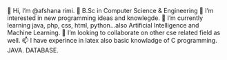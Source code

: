 👋 Hi, I’m @afshana rimi. 
💞️ B.Sc in Computer Science & Engineering
👀 I’m interested in new programming ideas and knowlegde.
🌱 I’m currently learning java, php, css, html, python...also Artificial Intelligence and Machine Learning.
💞️ I’m looking to collaborate on other cse related field as well.
📫 l have experince in latex also basic knowladge of C programming. JAVA. DATABASE.
